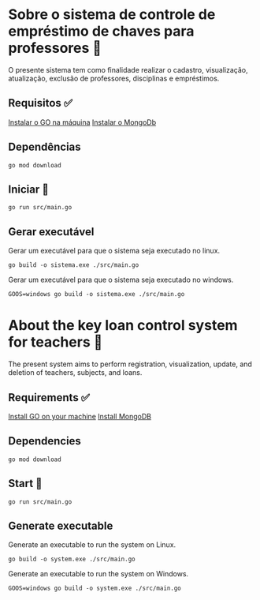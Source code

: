 
# Sobre o sistema de controle de empréstimo de chaves para professores 📝  
O presente sistema tem como finalidade realizar o cadastro, visualização, atualização, exclusão de professores, disciplinas e empréstimos.

## Requisitos ✅

[Instalar o GO na máquina](https://go.dev/dl/)
[Instalar o MongoDb](https://www.mongodb.com/cloud/atlas/lp/try4?utm_content=rlsavisitor&utm_source=google&utm_campaign=search_gs_pl_evergreen_atlas_core_retarget-brand_gic-null_amers-all_ps-all_desktop_eng_lead&utm_term=mongodb&utm_medium=cpc_paid_search&utm_ad=e&utm_ad_campaign_id=14412646314&adgroup=131761122172&cq_cmp=14412646314&gad=1&gclid=Cj0KCQjwy9-kBhCHARIsAHpBjHjlQki6bNk1Q0a-IfRqmNtgb6dVwLUgKjrTsCivAuNehaQmT8cogEwaApL1EALw_wcB)


## Dependências

```
go mod download
```

## Iniciar 🚀 

```
go run src/main.go
```

## Gerar executável
Gerar um executável para que o sistema seja executado no linux.
```
go build -o sistema.exe ./src/main.go
```

Gerar um executável para que o sistema seja executado no windows.
```
GOOS=windows go build -o sistema.exe ./src/main.go
```


# About the key loan control system for teachers 📝
The present system aims to perform registration, visualization, update, and deletion of teachers, subjects, and loans.

## Requirements ✅

[Install GO on your machine](https://go.dev/dl/)
[Install MongoDB](https://www.mongodb.com/cloud/atlas/lp/try4?utm_content=rlsavisitor&utm_source=google&utm_campaign=search_gs_pl_evergreen_atlas_core_retarget-brand_gic-null_amers-all_ps-all_desktop_eng_lead&utm_term=mongodb&utm_medium=cpc_paid_search&utm_ad=e&utm_ad_campaign_id=14412646314&adgroup=131761122172&cq_cmp=14412646314&gad=1&gclid=Cj0KCQjwy9-kBhCHARIsAHpBjHjlQki6bNk1Q0a-IfRqmNtgb6dVwLUgKjrTsCivAuNehaQmT8cogEwaApL1EALw_wcB)


## Dependencies

```
go mod download
```

## Start 🚀

```
go run src/main.go
```

## Generate executable
Generate an executable to run the system on Linux.
```
go build -o system.exe ./src/main.go
```

Generate an executable to run the system on Windows.
```
GOOS=windows go build -o system.exe ./src/main.go
```
